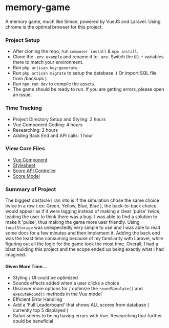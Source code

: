 # memory-game
A memory game, much like Simon, powered by VueJS and Laravel. Using chrome is the optimal browser for this project.


### Project Setup
- After cloning the repo, run `composer install` & `npm install`.
- Clone the `.env.example` and rename it to `.env`. Switch the `DB_*` variables there to match your environment.
- Run `php artisan key:generate`.
- Run `php artisan migrate` to setup the database. ( Or import SQL file from /backups )
- Run `npm run dev` to compile the assets.
- The game should be ready to run. If you are getting errors, please open an issue.


### Time Tracking

 - Project Directory Setup and Styling: 2 hours
 - Vue Component Coding: 4 hours
 - Researching: 2 hours
 - Adding Back End and API calls: 1 hour

### View Core Files
- [Vue Component](https://github.com/TaylorFoster90/memory-game/blob/master/resources/assets/js/components/GameBoard.vue)
- [Stylesheet](https://github.com/TaylorFoster90/memory-game/blob/master/resources/assets/sass/gameboard.scss)
- [Score API Controller](https://github.com/TaylorFoster90/memory-game/blob/master/app/Http/Controllers/API/ScoreApiController.php)
- [Score Model](https://github.com/TaylorFoster90/memory-game/blob/master/app/Score.php)


### Summary of Project

The biggest obstacle I ran into is if the simulation chose the same choice twice in a row ( ex: Green, Yellow, Blue, Blue ), the back-to-back choice would appear as if it were lagging instead of making a clear 'pulse' twice, leading the user to think there was a bug. I was able to find a solution to make it 'pulse', thus making the game more user friendly. Using `localStorage` was unexpectedly very simple to use and I was able to read some docs for a few minutes and then implement it. Adding the back end was the least time consuming because of my familiarity with Laravel, while figuring out all the logic for the game took the most time. Overall, I had a blast building this project and the scope ended up being exactly what I had imagined.


#### Given More Time...

- Styling / UI could be optimized
- Sounds effects added when a user clicks a choice
- Discover more options for / optimize the `roundSimulate()` and `executeRound()` methods in the Vue model
- Efficient Error Handling
- Add a 'Full Leaderboard' that shows ALL scores from database ( currently top 5 displayed )
- Safari seems to being having errors with Vue. Researching that further could be beneficial
